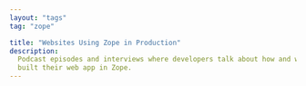 ```yaml
---
layout: "tags"
tag: "zope"

title: "Websites Using Zope in Production"
description:
  Podcast episodes and interviews where developers talk about how and why they
  built their web app in Zope.
---
```

